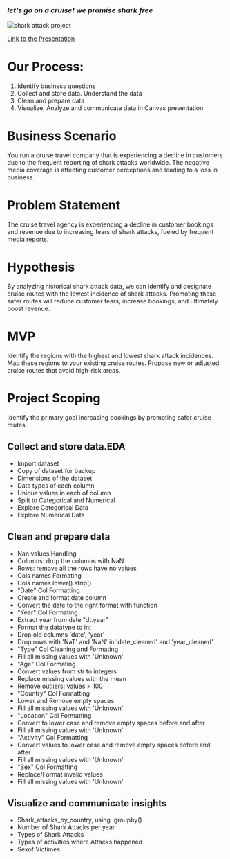### _let’s go on a cruise! we promise shark free_
![shark attack project](https://www.sharkattackfile.net/images/sharks/SHKGRF-14.jpg "Shark Attack Project Image")

[Link to the Presentation](https://www.canva.com/design/DAGJ7OQfEy4/6KobQd_kKRzUdCpuU_Gb4Q/edit)

# Our Process:
1. Identify business questions
2. Collect and store data. Understand the data
3. Clean and prepare data
4. Visualize, Analyze and communicate data in Canvas presentation
   
# Business Scenario
You run a cruise travel company that is experiencing a decline in customers due to the frequent reporting of shark attacks worldwide. The negative media coverage is affecting customer perceptions and leading to a loss in business.
# Problem Statement
The cruise travel agency is experiencing a decline in customer bookings and revenue due to increasing fears of shark attacks, fueled by frequent media reports.
# Hypothesis
By analyzing historical shark attack data, we can identify and designate cruise routes with the lowest incidence of shark attacks. Promoting these safer routes will reduce customer fears, increase bookings, and ultimately boost revenue.
# MVP
Identify the regions with the highest and lowest shark attack incidences.
Map these regions to your existing cruise routes.
Propose new or adjusted cruise routes that avoid high-risk areas.
# Project Scoping
Identify the primary goal increasing bookings by promoting safer cruise routes.

## Collect and store data.EDA
- Import dataset
- Copy of dataset for backup
- Dimensions of the dataset
- Data types of each column
- Unique values in each of column
- Split to Categorical and Numerical
- Explore Categorical Data
- Explore Numerical Data
## Clean and prepare data
- Nan values Handling
- Columns: drop the columns with NaN
- Rows: remove all the rows have no values
- Cols names Formating
- Cols names.lower().strip()
- "Date" Col Formatting
- Create and format date column
- Convert the date to the right format with function
- "Year" Col Formating
- Extract year from date "dt.year"
- Format the datatype to int
- Drop old columns 'date', 'year'
- Drop rows with 'NaT' and 'NaN' in 'date_cleaned' and 'year_cleaned'
- "Type" Col Cleaning and Formating
- Fill all missing values with 'Unknown'
- "Age" Col Formating
- Convert values from str to integers
- Replace missing values with the mean
- Remove outliers: values > 100
- "Country" Col Formatting
- Lower and Remove empty spaces 
- Fill all missing values with 'Unknown'
- "Location" Col Formatting
- Convert to lower case and remove empty spaces before and after
- Fill all missing values with 'Unknown'
- "Activity" Col Formatting
- Convert values to lower case and remove empty spaces before and after
- Fill all missing values with 'Unknown'
- "Sex" Col Formatting
- Replace/Format invalid values
- Fill all missing values with 'Unknown'
## Visualize and communicate insights
- Shark_attacks_by_country, using .groupby()
- Number of Shark Attacks per year
- Types of Shark Attacks
- Types of activities where Attacks happened
- Sexof Victimes
